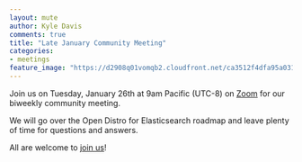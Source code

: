 ```yaml
---
layout: mute
author: Kyle Davis
comments: true
title: "Late January Community Meeting"
categories:
- meetings
feature_image: "https://d2908q01vomqb2.cloudfront.net/ca3512f4dfa95a03169c5a670a4c91a19b3077b4/2019/03/26/open_disto-elasticsearch-logo-800x400.jpg"
---
```


Join us on Tuesday, January 26th at 9am Pacific (UTC-8) on [Zoom](https://us02web.zoom.us/j/83196167387?pwd=K2h5dFBCK2JZajduU0IvNU1haVpjdz09) for our biweekly community meeting. 

We will go over the Open Distro for Elasticsearch roadmap and leave plenty of time for questions and answers.

All are welcome to [join us](https://www.meetup.com/Open-Distro-for-Elasticsearch-Meetup-Group/events/thmcwrycccbhc/)!